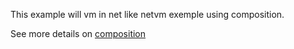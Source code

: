 This example will vm in net  like netvm exemple using composition.

See more details on [composition](https://docs.crossplane.io/v1.10/concepts/composition/)

